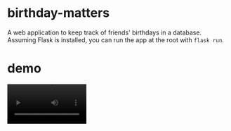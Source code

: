 # birthday-matters
A web application to keep track of friends' birthdays in a database.
Assuming Flask is installed, you can run the app at the root with `flask run`.
# demo
<video src='./demo.mp4' width=180/>
![demo](https://user-images.githubusercontent.com/74629333/231775043-d23ecb16-e663-4716-83b1-77d306d5b72a.gif)
